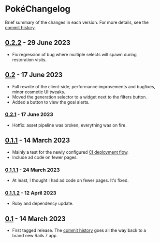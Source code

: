 # PokéChangelog

Brief summary of the changes in each version. For more details, see the
[commit history](https://github.com/vinnydiehl/pokelog/commits/trunk).

## [0.2.2](https://github.com/vinnydiehl/pokelog/tree/0.2.2) - 29 June 2023

 * Fix regression of bug where multiple selects will spawn during restoration
   visits.

## [0.2](https://github.com/vinnydiehl/pokelog/tree/0.2) - 17 June 2023

 * Full rewrite of the client-side; performance improvements and bugfixes,
   minor cosmetic UI tweaks.
 * Moved the generation selector to a widget next to the filters button.
 * Added a button to view the goal alerts.

### [0.2.1](https://github.com/vinnydiehl/pokelog/tree/0.2.1) - 17 June 2023

 * Hotfix: asset pipeline was broken, everything was on fire.

## [0.1.1](https://github.com/vinnydiehl/pokelog/tree/0.1.1) - 14 March 2023

 * Mainly a test for the newly configured [CI deployment
   flow](https://github.com/vinnydiehl/pokelog/blob/44e3e37b32997435b4c51cf0c14678d8088c42af/CONTRIBUTING.md#continuous-integration-).
 * Include ad code on fewer pages.

### [0.1.1.1](https://github.com/vinnydiehl/pokelog/tree/0.1.1.1) - 24 March 2023

 * At least, I thought I had ad code on fewer pages. It's fixed.

### [0.1.1.2](https://github.com/vinnydiehl/pokelog/tree/0.1.1.2) - 12 April 2023

 * Ruby and dependency update.

## [0.1](https://github.com/vinnydiehl/pokelog/tree/0.1) - 14 March 2023

 * First tagged release. The
   [commit history](https://github.com/vinnydiehl/pokelog/commits/trunk) goes
   all the way back to a brand new Rails 7 app.
